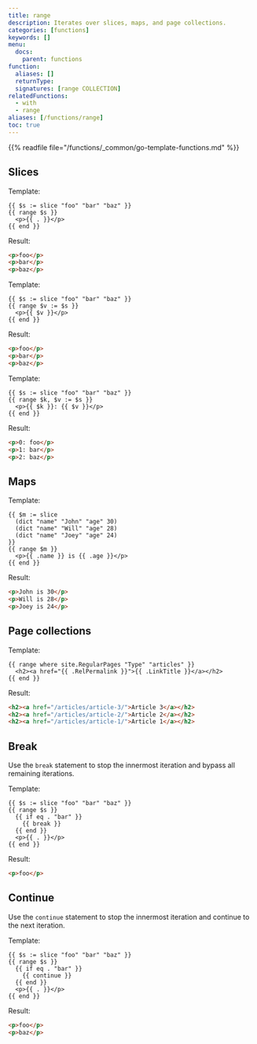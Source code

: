 ```yaml
---
title: range
description: Iterates over slices, maps, and page collections.
categories: [functions]
keywords: []
menu:
  docs:
    parent: functions
function:
  aliases: []
  returnType: 
  signatures: [range COLLECTION]
relatedFunctions:
  - with
  - range
aliases: [/functions/range]
toc: true
---
```


{{% readfile file="/functions/_common/go-template-functions.md" %}}

## Slices

Template:

```go-html-template
{{ $s := slice "foo" "bar" "baz" }}
{{ range $s }}
  <p>{{ . }}</p>
{{ end }}
```

Result:

```html
<p>foo</p>
<p>bar</p>
<p>baz</p>
```

Template:

```go-html-template
{{ $s := slice "foo" "bar" "baz" }}
{{ range $v := $s }}
  <p>{{ $v }}</p>
{{ end }}
```

Result:

```html
<p>foo</p>
<p>bar</p>
<p>baz</p>
```

Template:

```go-html-template
{{ $s := slice "foo" "bar" "baz" }}
{{ range $k, $v := $s }}
  <p>{{ $k }}: {{ $v }}</p>
{{ end }}
```

Result:

```html
<p>0: foo</p>
<p>1: bar</p>
<p>2: baz</p>
```

## Maps

Template:

```go-html-template
{{ $m := slice
  (dict "name" "John" "age" 30)
  (dict "name" "Will" "age" 28)
  (dict "name" "Joey" "age" 24)
}}
{{ range $m }}
  <p>{{ .name }} is {{ .age }}</p>
{{ end }}
```

Result:

```html
<p>John is 30</p>
<p>Will is 28</p>
<p>Joey is 24</p>
```

## Page collections

Template:

```go-html-template
{{ range where site.RegularPages "Type" "articles" }}
  <h2><a href="{{ .RelPermalink }}">{{ .LinkTitle }}</a></h2>
{{ end }}
```

Result:

```html
<h2><a href="/articles/article-3/">Article 3</a></h2>
<h2><a href="/articles/article-2/">Article 2</a></h2>
<h2><a href="/articles/article-1/">Article 1</a></h2>
```

## Break

Use the `break` statement to stop the innermost iteration and bypass all remaining iterations.

Template:

```go-html-template
{{ $s := slice "foo" "bar" "baz" }}
{{ range $s }}
  {{ if eq . "bar" }}
    {{ break }}
  {{ end }}
  <p>{{ . }}</p>
{{ end }}
```

Result:

```html
<p>foo</p>
```

## Continue

Use the `continue` statement to stop the innermost iteration and continue to the next iteration.

Template:

```go-html-template
{{ $s := slice "foo" "bar" "baz" }}
{{ range $s }}
  {{ if eq . "bar" }}
    {{ continue }}
  {{ end }}
  <p>{{ . }}</p>
{{ end }}
```

Result:

```html
<p>foo</p>
<p>baz</p>
```
